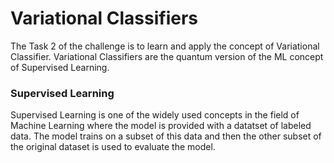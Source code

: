 <h1>Variational Classifiers</h1>
The Task 2 of the challenge is to learn and apply the concept of Variational Classifier. Variational Classifiers are the quantum version of the ML concept of Supervised Learning.

<h3>Supervised Learning</h3>
Supervised Learning is one of the widely used concepts in the field of Machine Learning where the model is provided with a datatset of labeled data. The model trains on a subset of this data and then the other subset of the original dataset is used to evaluate the model.

